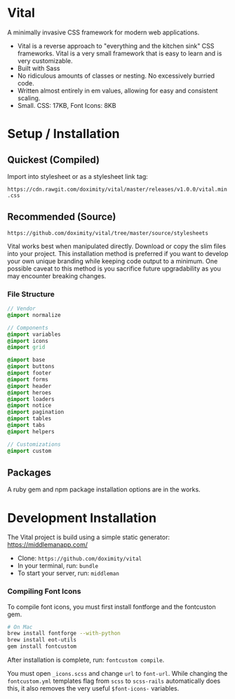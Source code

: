 # Vital

A minimally invasive CSS framework for modern web applications.

- Vital is a reverse approach to "everything and the kitchen sink" CSS frameworks. Vital is a very small framework that is easy to learn and is very customizable.
- Built with Sass
- No ridiculous amounts of classes or nesting. No excessively burried code.
- Written almost entirely in em values, allowing for easy and consistent scaling.
- Small. CSS: 17KB, Font Icons: 8KB

# Setup / Installation

## Quickest (Compiled)

Import into stylesheet or as a stylesheet link tag:

`https://cdn.rawgit.com/doximity/vital/master/releases/v1.0.0/vital.min.css`

## Recommended (Source)

`https://github.com/doximity/vital/tree/master/source/stylesheets`

Vital works best when manipulated directly. Download or copy the slim files into your project. This installation method is preferred if you want to develop your own unique branding while keeping code output to a minimum. One possible caveat to this method is you sacrifice future upgradability as you may encounter breaking changes.

### File Structure

```sass
// Vendor
@import normalize

// Components
@import variables
@import icons
@import grid

@import base
@import buttons
@import footer
@import forms
@import header
@import heroes
@import loaders
@import notice
@import pagination
@import tables
@import tabs
@import helpers

// Customizations
@import custom
```

## Packages

A ruby gem and npm package installation options are in the works.

# Development Installation

The Vital project is build using a simple static generator: https://middlemanapp.com/

- Clone: `https://github.com/doximity/vital`
- In your terminal, run: `bundle`
- To start your server, run: `middleman`

### Compiling Font Icons

To compile font icons, you must first install fontforge and the fontcuston gem.

```bash
# On Mac
brew install fontforge --with-python
brew install eot-utils
gem install fontcustom
```

After installation is complete, run: `fontcustom compile`.

You must open `_icons.scss` and change `url` to `font-url`. While changing the `fontcustom.yml` templates flag from `scss` to `scss-rails` automatically does this, it also removes the very useful `$font-icons-` variables.
